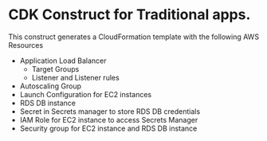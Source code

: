 # CDK Construct for Traditional apps.

This construct generates a CloudFormation template with the following AWS Resources
* Application Load Balancer
  - Target Groups
  - Listener and Listener rules
* Autoscaling Group
* Launch Configuration for EC2 instances
* RDS DB instance
* Secret in Secrets manager to store RDS DB credentials
* IAM Role for EC2 instance to access Secrets Manager
* Security group for EC2 instance and RDS DB instance
